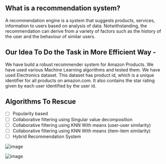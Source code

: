 ## What is a recommendation system?

A recommendation engine is a system that suggests products, services, information to users based on analysis of data. 
Notwithstanding, the recommendation can derive from a variety of factors such as the history of the user and the behaviour of similar users.

## Our Idea To Do the Task in More Efficient Way -

We have build a robust recommender system for Amazon Products. 
We have used various Machine Learning algorithms and tested them. We have used Electronics dataset. 
This dataset has product id, which is a unique identifier for all products on amazon.com. It also contains the star rating given by each user identified by the user id.

## Algorithms To Rescue

- [ ] Popularity based
- [ ] Collaborative filtering using Singular value decomposition
- [ ] Collaborative filtering using KNN With means (user-user similarity)
- [ ] Collaborative filtering using KNN With means (item-item similarity)
- [ ] Hybrid Recommendation System

![image](https://user-images.githubusercontent.com/34812655/115670709-916a7c80-a2fe-11eb-8375-b5da7f7e0ecf.png)

![image](https://user-images.githubusercontent.com/34812655/115670346-2d47b880-a2fe-11eb-9331-27adc624d5c0.png)
